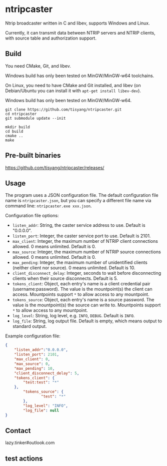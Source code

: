 # ntripcaster
Ntrip broadcaster written in C and libev, supports Windows and Linux.

Currently, it can transmit data between NTRIP servers and NTRIP clients, with source table and authorization support.

## Build
You need CMake, Git, and libev.

Windows build has only been tested on MinGW/MinGW-w64 toolchains.

On Linux, you need to have CMake and Git installed, and libev (on Debian/Ubuntu you can install it with `apt-get install libev-dev`).

Windows build has only been tested on MinGW/MinGW-w64.

```shell
git clone https://github.com/tisyang/ntripcaster.git
cd ntripcaster
git submodule update --init

mkdir build
cd build
cmake ..
make
```

## Pre-built binaries

https://github.com/tisyang/ntripcaster/releases/

## Usage

The program uses a JSON configuration file. The default configuration file name is `ntripcaster.json`, but you can specify a different file name via command line: `ntripcaster.exe xxx.json`.

Configuration file options:

+ `listen_addr`: String, the caster service address to use. Default is "0.0.0.0".
+ `listen_port`: Integer, the caster service port to use. Default is 2101.
+ `max_client`: Integer, the maximum number of NTRIP client connections allowed. 0 means unlimited. Default is 0.
+ `max_source`: Integer, the maximum number of NTRIP source connections allowed. 0 means unlimited. Default is 0.
+ `max_pending`: Integer, the maximum number of unidentified clients (neither client nor source). 0 means unlimited. Default is 10.
+ `client_disconnect_delay`: Integer, seconds to wait before disconnecting clients when their source disconnects. Default is 5.
+ `tokens_client`: Object, each entry's name is a client credential pair (username:password). The value is the mountpoint(s) the client can access. Mountpoints support `*` to allow access to any mountpoint.
+ `tokens_source`: Object, each entry's name is a source password. The value is the mountpoint(s) the source can write to. Mountpoints support `*` to allow access to any mountpoint.
+ `log_level`: String, log level, e.g. `INFO`, `DEBUG`. Default is `INFO`.
+ `log_file`: String, log output file. Default is empty, which means output to standard output.

Example configuration file:

```json
{
	"listen_addr":"0.0.0.0",
	"listen_port": 2101,
	"max_client": 0,
	"max_source": 0,
	"max_pending": 10,
	"client_disconnect_delay": 5,
	"tokens_client": {
		"test:test": "*"
	},
        "tokens_source": {
                "test": "*"
        },
        "log_level": "INFO",
        "log_file": null
}

```

## Contact

lazy.tinker#outlook.com

## test actions
